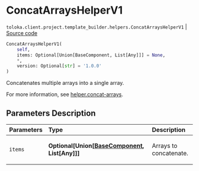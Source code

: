 # ConcatArraysHelperV1
`toloka.client.project.template_builder.helpers.ConcatArraysHelperV1` | [Source code](https://github.com/Toloka/toloka-kit/blob/v1.2.1/src/client/project/template_builder/helpers.py#L30)

```python
ConcatArraysHelperV1(
    self,
    items: Optional[Union[BaseComponent, List[Any]]] = None,
    *,
    version: Optional[str] = '1.0.0'
)
```

Concatenates multiple arrays into a single array.


For more information, see [helper.concat-arrays](https://toloka.ai/docs/template-builder/reference/helper.concat-arrays).

## Parameters Description

| Parameters | Type | Description |
| :----------| :----| :-----------|
`items`|**Optional\[Union\[[BaseComponent](toloka.client.project.template_builder.base.BaseComponent.md), List\[Any\]\]\]**|<p>Arrays to concatenate.</p>
